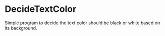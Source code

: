 # DecideTextColor
Simple program to decide the text color should be black or white based on its background. 
